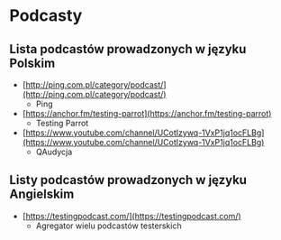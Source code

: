 # Podcasty

## Lista podcastów prowadzonych w języku Polskim

* [http://ping.com.pl/category/podcast/](http://ping.com.pl/category/podcast/)
  * Ping
* [https://anchor.fm/testing-parrot](https://anchor.fm/testing-parrot)
  * Testing Parrot
* [https://www.youtube.com/channel/UCotIzywq-1VxP1jq1ocFLBg](https://www.youtube.com/channel/UCotIzywq-1VxP1jq1ocFLBg)
  * QAudycja

## Listy podcastów prowadzonych w języku Angielskim

* [https://testingpodcast.com/](https://testingpodcast.com/)
  * Agregator wielu podcastów testerskich

